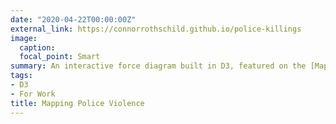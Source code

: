 ```yaml
---
date: "2020-04-22T00:00:00Z"
external_link: https://connorrothschild.github.io/police-killings
image:
  caption: 
  focal_point: Smart
summary: An interactive force diagram built in D3, featured on the [Mapping Police Violence](https://mappingpoliceviolence.org/) homepage.
tags:
- D3
- For Work
title: Mapping Police Violence
---
```


